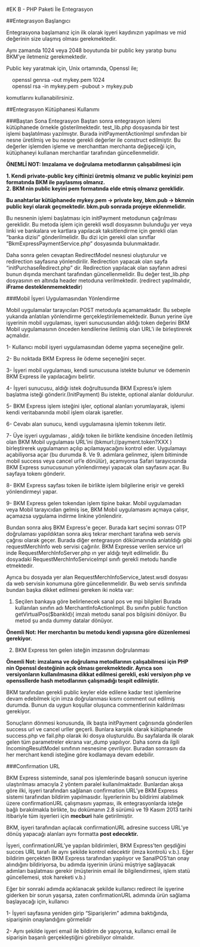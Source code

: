 #EK B - PHP Paketi İle Entegrasyon

##Entegrasyon Başlangıcı

Entegrasyona başlamanız için ilk olarak işyeri kaydınızın yapılması ve mid değerinin size
ulaşmış olması gerekmektedir.<br>

Aynı zamanda 1024 veya 2048 boyutunda bir public key yaratıp bunu BKM’ye iletmeniz
gerekmektedir.<br>

Public key yaratmak için, Unix ortamında, Openssl ile;<br>

&nbsp; &nbsp; openssl genrsa -out mykey.pem 1024<br>
&nbsp; &nbsp; openssl rsa -in mykey.pem -pubout > mykey.pub<br>

komutlarını kullanabilirsiniz.

##Entegrasyon Kütüphanesi Kullanımı

###Baştan Sona Entegrasyon
Baştan sonra entegrasyon işlemi kütüphanede örnekle gösterilmektedir. test_lib.php
dosyasında bir test işlemi başlatılması yazılmıştır. Burada initPaymentActionImpl sınıfından
bir nesne üretilmiş ve bu nesne gerekli değerler ile construct edilmiştir. Bu değerler
işlemden işleme ve merchanttan merchanta değişeceği için, kütüphaneyi kullanan
merchantlar tarafından güncellenmelidir.

<b> ÖNEMLİ NOT: Imzalama ve doğrulama metodlarının çalışabilmesi için </b>

<b>1. Kendi private-public key çiftinizi üretmiş olmanız ve public keyinizi pem formatında BKM ile
   paylasmış olmanız. </b><br>
<b>2. BKM nin public keyini pem formatında elde etmiş olmanız gereklidir.</b><br>

<b>Bu anahtarlar kütüphanede mykey.pem → private key, bkm.pub → bkmnin public keyi
olarak geçmektedir. bkm.pub sonrada projeye eklenmelidir.</b>

Bu nesnenin işlemi başlatması için initPayment metodunun çağrılması gereklidir. Bu
metoda işlem için gerekli wsdl dosyasının bulunduğu yer veya linki ve bankalara ve kartlara
yapılacak taksitlendirme için gerekli olan “banka dizisi” gönderilmelidir. Bu dizi için gerekli
olan sınıflar “BkmExpressPaymentService.php” dosyasında bulunmaktadır.

Daha sonra gelen cevaptan RedirectModel nesnesi oluşturulur ve redirection
sayfasına yönlendirilir. Redirection yapacak olan sayfa “initPurchaseRedirect.php” dir.
Redirection yapılacak olan sayfanın adresi bunun dışında merchant tarafından
güncellenmelidir. Bu değer test_lib.php dosyasının en altında header metoduna
verilmektedir. (redirect yapılmalıdır, <b>iFrame desteklenmemektedir</b>)


###Mobil İşyeri Uygulamasından Yönlendirme

Mobil uygulamalar tarayıcıları POST metoduyla açamamaktadır. Bu sebeple yukarıda anlatılan
yönlendirme gerçekleştirilememektedir. Bunun yerine üye işyerinin mobil uygulaması, işyeri
sunucusundan aldığı token değerini BKM Mobil uygulamasının önceden kendilerine iletilmiş
olan URL’i ile birleştirerek açmalıdır.

1- Kullanıcı mobil işyeri uygulamasından ödeme yapma seçeneğine gelir.

2- Bu noktada BKM Express ile ödeme seçeneğini seçer.

3- İşyeri mobil uygulaması, kendi sunucusuna istekte bulunur ve ödemenin BKM Express ile
yapılacağını belirtir.

4- İşyeri sunucusu, aldığı istek doğrultusunda BKM Express’e işlem başlatma isteği
gönderir.(InitPayment) Bu istekte, optional alanlar doldurulur.

5- BKM Express işlem isteğini işler, optional alanları yorumlayarak, işlemi kendi
veritabanında mobil işlem olarak işaretler.

6- Cevabı alan sunucu, kendi uygulamasına işlemin tokenını iletir.
 
7- Üye işyeri uygulaması , aldığı token ile birlikte kendisine önceden iletilmiş olan BKM
Mobil uygulaması URL’ini (bkmurl://payment.token?XXX
) birleştirerek uygulamanın
açılıp açılamayacağını kontrol eder. Uygulamayı açabiliyorsa açar (bu durumda 8. Ve 9.
adımlara gelinmez, işlem bitiminde mobil success veya cancel url’e dönülür), açamıyorsa
Safari tarayıcısında BKM Express sunucusunun yönlendirmeyi yapacak olan sayfasını açar.
Bu sayfaya tokenı gönderir.

8- BKM Express sayfası token ile birlikte işlem bilgilerine erişir ve gerekli yönlendirmeyi
yapar.

9- BKM Express gelen tokendan işlem tipine bakar. Mobil uygulamadan veya Mobil
tarayıcıdan gelmiş ise, BKM Mobil uygulamasını açmaya çalışır, açamazsa uygulama
indirme linkine yönlendirir.


Bundan sonra akış BKM Express'e geçer. Burada kart seçimi sonrası OTP doğrulaması
yapıldıktan sonra akış tekrar merchant tarafına web servis çağrısı olarak geçer. Burada diğer
entegrasyon dökümanında anlatıldığı gibi requestMerchInfo web servisi çağırılır. BKM
Expresse verilen service url inde RequestMerchInfoServer.php ın yer aldığı teyit edilmelidir.
Bu dosyadaki RequestMerchInfoServiceImpl sınıfı gerekli metodu handle etmektedir.


Ayrıca bu dosyada yer alan RequestMerchInfoService_latest.wsdl
dosyası da web servisin konumuna göre güncellenmelidir. Bu web servis sınıfında bundan başka dikket
edilmesi gereken iki nokta var:

1. Seçilen bankaya göre belirlenecek sanal pos ve mpi bilgileri
Burada kullanılan sınıfın adı MerchantInfoActionImpl. Bu sınıfın
public function getVirtualPos($bankId){
imzalı metodu sanal pos bilgisini dönüyor. Bu metod şu anda dummy datalar
dönüyor.

<b>Önemli Not: Her merchantın bu metodu kendi yapısına göre düzenlemesi gerekiyor.</b>


2. BKM Express ten gelen isteğin imzasının doğrulanması

<b>Önemli Not: imzalama ve doğrulama metodlarının çalışabilmesi için PHP nin
Openssl desteğinin açık olması gerekmektedir. Ayrıca son versiyonların kullanılmasına dikkat
edilmesi gerekli, eski versiyon php ve openssllerde hash metodlarının çalışmadığı tespit
edilmiştir.</b>


BKM tarafından gerekli public keyler elde edilene kadar test işlemlerine
devam edebilmek için imza doğrulanması kısmı comment out edilmiş durumda. Bunun da
uygun koşullar oluşunca commentlerinin kaldırılması gerekiyor.

Sonuçların dönmesi konusunda, ilk başta initPayment çağrısında gönderilen success
url ve cancel urller geçerli. Bunlara karşılık olarak kütüphanede success.php ve fail.php
olarak iki dosya oluşturuldu. Bu sayfalarda ilk olarak gelen tüm parametreler ekrana
var_dump yapılıyor. Daha sonra da ilgili IncomingResultModel sınıfının nesnesine çevriliyor.
Buradan sonrasını da her merchant kendi isteğine göre kodlamaya devam edebilir.

###Confirmation URL

BKM Express sisteminde, sanal pos işlemlerinde başarılı sonucun işyerine ulaştırılması
amacıyla 2 yöntem paralel kullanılmaktadır. Bunlardan akışa göre ilki, işyeri tarafından
sağlanan confirmation URL’ye BKM Express sistemi tarafından bildirim yapılmasıdır.
İşyerlerinin bu bildirimi alabilmek üzere confirmationURL çalışmasını yapması, ilk
entegrasyonlarda isteğe bağlı bırakılmakla birlikte, bu dokümanın 2.8 sürümü ve 19 Kasım
2013 tarihi itibariyle tüm işyerleri için <b>mecburi</b> hale getirilmiştir.

BKM, işyeri tarafından açılacak confirmationURL adresine success URL’ye dönüş
yapacağı alanları aynı formatta <b>post edecektir.</b>

İşyeri, confirmationURL’ye yapılan bildirimleri, BKM Express’ten geşdiğini succes URL
tarafı ile aynı şekilde kontrol edecektir (imza kontrolü v.b.). Eğer bildirim gerçekten BKM
Express tarafından yapılıyor ve SanalPOS’tan onay alındığını bildiriyorsa, bu adımda işyerinin
ürünü müştriye sağlayacak adımları başlatması gerekir (müşterinin email ile bilgilendirmesi,
işlem statü güncellemesi, stok hareketi v.b.)

Eğer bir sonraki adımda açıklanacak şekilde kullanıcı redirect ile işyerine giderken bir
sorun yaşarsa, zaten confirmationURL adımında ürün sağlama başlayacağı için, kullanıcı

1- İşyeri sayfasına yeniden girip “Siparişlerim” adımına baktığında, siparişinin
onaylandığını görmelidir

2- Aynı şekilde işyeri email ile bildirim de yapıyorsa, kullanıcı email ile siparişin başarılı
gerçekleştiğini görebiliyor olmalıdır.



